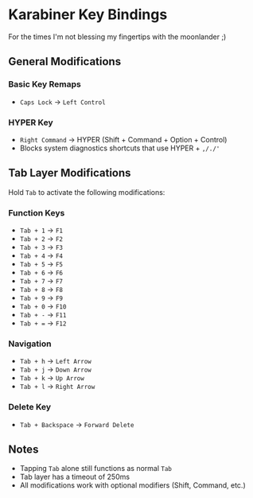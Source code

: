 # Karabiner Key Bindings

For the times I'm not blessing my fingertips with the moonlander ;)

## General Modifications

### Basic Key Remaps

- `Caps Lock` → `Left Control`

### HYPER Key

- `Right Command` → HYPER (Shift + Command + Option + Control)
- Blocks system diagnostics shortcuts that use HYPER + `,/./'`

## Tab Layer Modifications

Hold `Tab` to activate the following modifications:

### Function Keys

- `Tab + 1` → `F1`
- `Tab + 2` → `F2`
- `Tab + 3` → `F3`
- `Tab + 4` → `F4`
- `Tab + 5` → `F5`
- `Tab + 6` → `F6`
- `Tab + 7` → `F7`
- `Tab + 8` → `F8`
- `Tab + 9` → `F9`
- `Tab + 0` → `F10`
- `Tab + -` → `F11`
- `Tab + =` → `F12`

### Navigation

- `Tab + h` → `Left Arrow`
- `Tab + j` → `Down Arrow`
- `Tab + k` → `Up Arrow`
- `Tab + l` → `Right Arrow`

### Delete Key

- `Tab + Backspace` → `Forward Delete`

## Notes

- Tapping `Tab` alone still functions as normal `Tab`
- Tab layer has a timeout of 250ms
- All modifications work with optional modifiers (Shift, Command, etc.)
